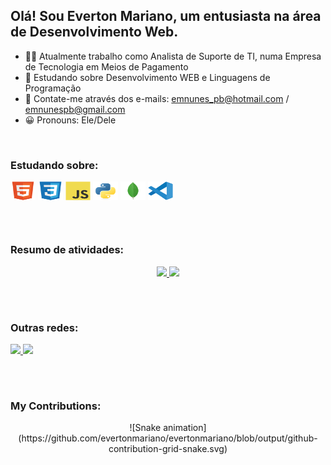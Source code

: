 ## Olá! Sou Everton Mariano, um entusiasta na área de Desenvolvimento Web.

- 👨‍💻 Atualmente trabalho como Analista de Suporte de TI, numa Empresa de Tecnologia em Meios de Pagamento
- 📝 Estudando sobre Desenvolvimento WEB e Linguagens de Programação
- 📧 Contate-me através dos e-mails: emnunes_pb@hotmail.com / emnunespb@gmail.com
- 😀 Pronouns: Ele/Dele

<!-- Linguagens -->
<p></p><br>
<h3>Estudando sobre:</h3>
<div style="display: inline_block">
  <img align="center" alt="HTML5" height="30" width="40" src="https://raw.githubusercontent.com/devicons/devicon/master/icons/html5/html5-original.svg">
  <img align="center" alt="CSS3" height="30" width="40" src="https://raw.githubusercontent.com/devicons/devicon/master/icons/css3/css3-original.svg">
  <img align="center" alt="Javascript" height="30" width="40" src="https://raw.githubusercontent.com/devicons/devicon/master/icons/javascript/javascript-original.svg">  
  <img align="center" alt="Python" height="30" width="40" src="https://raw.githubusercontent.com/devicons/devicon/master/icons/python/python-original.svg">
  <img align="center" alt="MongoDB" height="30" width="40" src="https://raw.githubusercontent.com/devicons/devicon/master/icons/mongodb/mongodb-original.svg">
  <img align="center" alt="Vscode" height="30" width="40" src="https://raw.githubusercontent.com/devicons/devicon/master/icons/vscode/vscode-original.svg">
</div>

##

<!-- Gitstats -->
<p></p><br>
<h3>Resumo de atividades:</h3>
<div align="center">
  <a href="https://github.com/EvertonMariano">
    <img height="160em" src="https://github-readme-stats.vercel.app/api?username=EvertonMariano&hide_title=true&show_icons=true&theme=tokyonight"/>
    <img height="160em" src="https://github-readme-stats.vercel.app/api/top-langs/?username=EvertonMariano&layout=compact&theme=tokyonight"/>
  </a>
</div>
 
##

<!-- Badges -->  
<p></p><br>
<h3>Outras redes:</h3>
<div style="display: inline_block">
  <a href="https://www.linkedin.com/in/everton-mariano-3aa74848"><img src="https://img.shields.io/badge/LinkedIn-0077B5?style=for-the-badge&logo=linkedin&logoColor=white" target="_blank">
  <a href="https://discord.gg/cz3qYzjGtS" target="_blank"><img src="https://img.shields.io/badge/Discord-7289DA?style=for-the-badge&logo=discord&logoColor=white" target="_blank"></a> 
  </a>  
</div>

##

<!-- Contributions -->  
<p></p><br>
<h3>My Contributions:</h3>
<div align="center">
  ![Snake animation](https://github.com/evertonmariano/evertonmariano/blob/output/github-contribution-grid-snake.svg)
</div>
